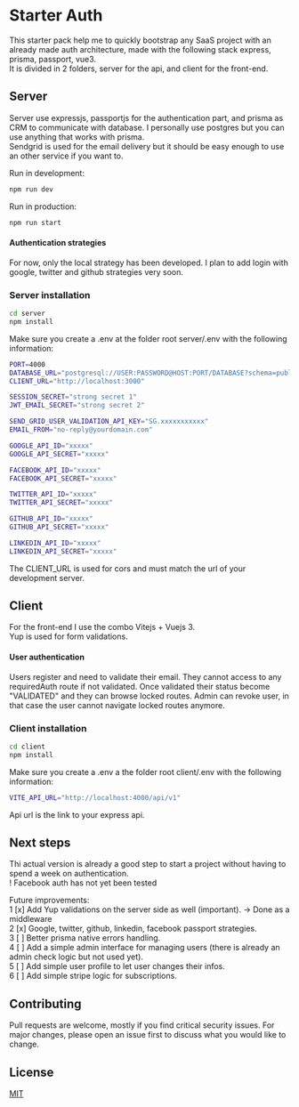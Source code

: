 # Starter Auth 

This starter pack help me to quickly bootstrap any SaaS project with an already made auth architecture, made with the following stack express, prisma, passport, vue3.  
It is divided in 2 folders, server for the api, and client for the front-end.

## Server 

Server use expressjs, passportjs for the authentication part, and prisma as CRM to communicate with database. I personally use postgres but you can use anything that works with prisma.  
Sendgrid is used for the email delivery but it should be easy enough to use an other service if you want to.


Run in development:
```bash
npm run dev
```  

Run in production:
```bash
npm run start
```

#### Authentication strategies

For now, only the local strategy has been developed. I plan to add login with google, twitter and github strategies very soon.

### Server installation 

```bash
cd server
npm install
```

Make sure you create a .env at the folder root server/.env with the following information:

```bash
PORT=4000
DATABASE_URL="postgresql://USER:PASSWORD@HOST:PORT/DATABASE?schema=public"
CLIENT_URL="http://localhost:3000"

SESSION_SECRET="strong secret 1"
JWT_EMAIL_SECRET="strong secret 2"

SEND_GRID_USER_VALIDATION_API_KEY="SG.xxxxxxxxxxx"
EMAIL_FROM="no-reply@yourdomain.com"

GOOGLE_API_ID="xxxxx"
GOOGLE_API_SECRET="xxxxx"

FACEBOOK_API_ID="xxxxx"
FACEBOOK_API_SECRET="xxxxx"

TWITTER_API_ID="xxxxx"
TWITTER_API_SECRET="xxxxx"

GITHUB_API_ID="xxxxx"
GITHUB_API_SECRET="xxxxx"

LINKEDIN_API_ID="xxxxx"
LINKEDIN_API_SECRET="xxxxx"

```

The CLIENT_URL is used for cors and must match the url of your development server.

## Client

For the front-end I use the combo Vitejs + Vuejs 3.  
Yup is used for form validations.

#### User authentication
Users register and need to validate their email. They cannot access to any requiredAuth route if not validated.
Once validated their status become "VALIDATED" and they can browse locked routes. Admin can revoke user, in that case the user cannot navigate locked routes anymore.

### Client installation


```bash
cd client
npm install
```

Make sure you create a .env a the folder root client/.env with the following information:

```bash
VITE_API_URL="http://localhost:4000/api/v1"
```

Api url is the link to your express api.


## Next steps

Thi actual version is already a good step to start a project without having to spend a week on authentication.  
! Facebook auth has not yet been tested

Future improvements:  
1 [x] Add Yup validations on the server side as well (important). -> Done as a middleware  
2 [x] Google, twitter, github, linkedin, facebook passport strategies.  
3 [ ] Better prisma native errors handling.  
4 [ ] Add a simple admin interface for managing users (there is already an admin check logic but not used yet).  
5 [ ] Add simple user profile to let user changes their infos.  
6 [ ] Add simple stripe logic for subscriptions.  

## Contributing
Pull requests are welcome, mostly if you find critical security issues. For major changes, please open an issue first to discuss what you would like to change.

## License
[MIT](https://choosealicense.com/licenses/mit/)
